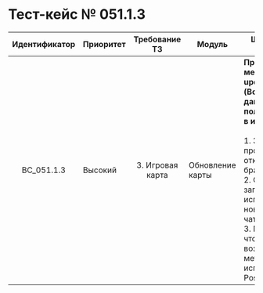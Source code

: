 # Тест-кейс № 051.1.3

| Идентификатор | Приоритет | Требование ТЗ | Модуль | Шаги тест-кейса | Ожидаемый результат |
| :---: | ----- | :---: | ----- | ----- | ----- |
|   BC\_051.1.3 |   Высокий | 3\. Игровая карта  | Обновление карты  |   **Проверка метода updateScene (Возвращение данных о пользователях в игре).**  <br><br>1\. Запустить проект и открыть браузер. <br>2\. Отправить запрос, используя новый хеш чата. <br> 3\. Проверить, что возвращает метод, используя Postman. | Запрос успешен. Сервер ответил как требуется. <br><br> Ожидаемый ответ от сервера:<br> { "result": "ok", <br>"data": { "playersIngame": []; - список игроков в игре, с параметрами id, name, x и y <br> hash: - обновленный хэш} }  |

 